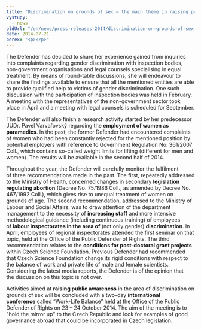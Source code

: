 ```yaml
---
title: "Discrimination on grounds of sex – the main theme in raising public awareness and research activities in 2014 in the area of equal treatment"
vystupy:
  - news
oldUrl: "/en/news/press-releases-2014/discrimination-on-grounds-of-sex-the-main-theme-in-raising-public-awareness-and-research-activit/"
date: 2014-07-21
perex: "<p></p>"
---
```


<!-- imported from the old website -->

<p>The Defender has decided to share her experience gained from inquiries into complaints regarding gender discrimination with inspection bodies, non-government organisations and legal counsels specialising in equal treatment. By means of round-table discussions, she will endeavour to share the findings available to ensure that all the mentioned entities are able to provide qualified help to victims of gender discrimination. One such discussion with the participation of inspection bodies was held in February. A meeting with the representatives of the non-government sector took place in April and a meeting with legal counsels is scheduled for September.</p><p>The Defender will also finish a research activity started by her predecessor JUDr. Pavel Varvařovský regarding the <strong>employment of women as paramedics</strong>. In the past, the former Defender had encountered complaints of women who had been constantly rejected for the mentioned position by potential employers with reference to Government Regulation No. 361/2007 Coll., which contains so-called weight limits for lifting (different for men and women). The results will be available in the second half of 2014.</p><p>Throughout the year, the Defender will carefully monitor the fulfilment of three recommendations made in the past. The first, repeatedly addressed to the Ministry of Health, concerned changes in secondary <strong>legislation regulating abortion</strong> (Decree No. 75/1986 Coll., as amended by Decree No. 467/1992 Coll.), which gives rise to unequal treatment of women on grounds of age. The second recommendation, addressed to the Ministry of Labour and Social Affairs, was to draw attention of the department management to the necessity of <strong>increasing staff</strong> and more intensive methodological guidance (including continuous training) of employees of <strong>labour inspectorates in the area of</strong> (not only gender) <strong>discrimination</strong>. In April, employees of regional inspectorates attended the first seminar on that topic, held at the Office of the Public Defender of Rights. The third recommendation relates to the <strong>conditions for post-doctoral grant projects</strong> within Czech Science Foundation. Previous Defender had recommended that Czech Science Foundation change its rigid conditions with respect to the balance of work and private life of male and female scientists. Considering the latest media reports, the Defender is of the opinion that the discussion on this topic is not over.   </p><p>Activities aimed at <strong>raising public awareness</strong> in the area of discrimination on grounds of sex will be concluded with a two-day <strong>international conference</strong> called “Work-Life Balance” held at the Office of the Public Defender of Rights on 23 – 24 October 2014. The aim of the meeting is to &quot;hold the mirror up&quot; to the Czech Republic and look for examples of good governance abroad that could be incorporated in Czech legislation.</p>
